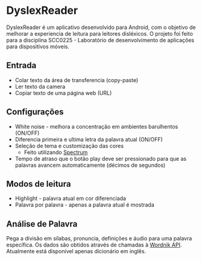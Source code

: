 # DyslexReader

DyslexReader é um aplicativo desenvolvido para Android, com o objetivo de melhorar a experiencia de leitura para leitores disléxicos.
O projeto foi feito para a disciplina SCC0225 - Laboratório de desenvolvimento de aplicações para dispositivos móveis.

## Entrada

* Colar texto da área de transferencia (copy-paste)
* Ler texto da camera
* Copiar texto de uma página web (URL)

## Configurações

* White noise - melhora a concentração em ambientes barulhentos (ON/OFF)
* Diferencia primeira e ultima letra da palavra atual (ON/OFF)
* Seleção de tema e customização das cores
  * Feito utilizando [Spectrum](https://github.com/the-blue-alliance/spectrum)
* Tempo de atraso que o botão play deve ser pressionado para que as palavras avancem automaticamente (décimos de segundos)

## Modos de leitura

* Highlight - palavra atual em cor diferenciada
* Palavra por palavra - apenas a palavra atual é mostrada

## Análise de Palavra

Pega a divisão em sílabas, pronuncia, definições e áudio para uma palavra específica.
Os dados são obtidos através de chamadas à [Wordnik API](https://developer.wordnik.com/).
Atualmente está disponível apenas dicionário em inglês.
